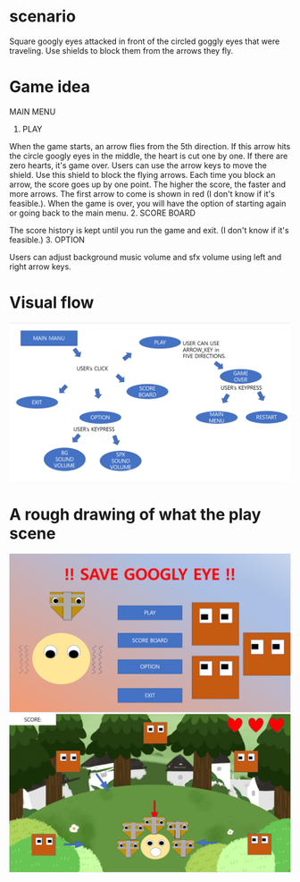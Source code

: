 # scenario
Square googly eyes attacked in front of the circled goggly eyes that were traveling. Use shields to block them from the arrows they fly.

# Game idea
MAIN MENU
1. PLAY

When the game starts, an arrow flies from the 5th direction. If this arrow hits the circle googly eyes in the middle, the heart is cut one by one. If there are zero hearts, it's game over. Users can use the arrow keys to move the shield. Use this shield to block the flying arrows. Each time you block an arrow, the score goes up by one point. The higher the score, the faster and more arrows. The first arrow to come is shown in red (I don't know if it's feasible.). When the game is over, you will have the option of starting again or going back to the main menu.
2. SCORE BOARD

The score history is kept until you run the game and exit. (I don't know if it's feasible.)
3. OPTION

Users can adjust background music volume and sfx volume using left and right arrow keys.

# Visual flow
![flow](images/flow.PNG)

# A rough drawing of what the play scene
![mainmenu](images/mainmenu.PNG)
![playscene](images/play.PNG)
